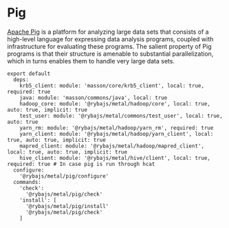 
# Pig

[Apache Pig](https://pig.apache.org/) is a platform for analyzing large data sets that consists of a
high-level language for expressing data analysis programs, coupled with
infrastructure for evaluating these programs. The salient property of Pig
programs is that their structure is amenable to substantial parallelization,
which in turns enables them to handle very large data sets.

    export default
      deps:
        krb5_client: module: 'masson/core/krb5_client', local: true, required: true
        java: module: 'masson/commons/java', local: true
        hadoop_core: module: '@rybajs/metal/hadoop/core', local: true, auto: true, implicit: true
        test_user: module: '@rybajs/metal/commons/test_user', local: true, auto: true
        yarn_rm: module: '@rybajs/metal/hadoop/yarn_rm', required: true
        yarn_client: module: '@rybajs/metal/hadoop/yarn_client', local: true, auto: true, implicit: true
        mapred_client: module: '@rybajs/metal/hadoop/mapred_client', local: true, auto: true, implicit: true
        hive_client: module: '@rybajs/metal/hive/client', local: true, required: true # In case pig is run through hcat
      configure:
        '@rybajs/metal/pig/configure'
      commands:
        'check':
          '@rybajs/metal/pig/check'
        'install': [
          '@rybajs/metal/pig/install'
          '@rybajs/metal/pig/check'
        ]
